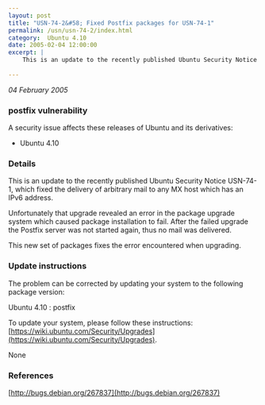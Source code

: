 ```yaml
---
layout: post
title: "USN-74-2&#58; Fixed Postfix packages for USN-74-1"
permalink: /usn/usn-74-2/index.html
category:  Ubuntu 4.10
date: 2005-02-04 12:00:00
excerpt: |
    This is an update to the recently published Ubuntu Security Notice USN-74-1, which fixed the delivery of arbitrary mail to any MX host which has an IPv6 address.
    
--- 
```

 
 

*04 February 2005*

### postfix vulnerability

A security issue affects these releases of Ubuntu and its derivatives:

* Ubuntu 4.10

### Details

This is an update to the recently published Ubuntu Security Notice USN-74-1, which fixed the delivery of arbitrary mail to any MX host which has an IPv6 address.

Unfortunately that upgrade revealed an error in the package upgrade system which caused package installation to fail. After the failed upgrade the Postfix server was not started again, thus no mail was delivered.

This new set of packages fixes the error encountered when upgrading.

### Update instructions

The problem can be corrected by updating your system to the following package version:

Ubuntu 4.10
 : postfix 

To update your system, please follow these instructions: [https://wiki.ubuntu.com/Security/Upgrades](https://wiki.ubuntu.com/Security/Upgrades).

None

### References

 
 [http://bugs.debian.org/267837](http://bugs.debian.org/267837)
 

